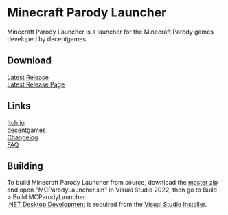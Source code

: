 # Minecraft Parody Launcher

Minecraft Parody Launcher is a launcher for the Minecraft Parody games developed by decentgames.  

## Download
[Latest Release](https://github.com/KilLo445/MCParodyLauncher/releases/download/main/MinecraftParodyLauncher.zip)  
[Latest Release Page](https://github.com/KilLo445/MCParodyLauncher/releases/latest)
  
## Links
[Itch.io](https://decentgamestudio.itch.io/mc)  
[decentgames](https://killoofficial.wixsite.com/decentgames)  
[Changelog](https://htmlpreview.github.io/?https://github.com/KilLo445/MCParodyLauncher/master/MCParodyLauncher/changelog.html)  
[FAQ](https://github.com/KilLo445/MCParodyLauncher/blob/master/FAQ.md)

## Building
To build Minecraft Parody Launcher from source, download the [master zip](https://github.com/KilLo445/MCParodyLauncher/archive/refs/heads/master.zip) and open "MCParodyLauncher.sln" in Visual Studio 2022, then go to Build -> Build MCParodyLauncher.  
[.NET Desktop Development](https://visualstudio.microsoft.com/vs/features/net-development/) is required from the [Visual Studio Installer](https://learn.microsoft.com/en-us/visualstudio/install/modify-visual-studio?view=vs-2022).

